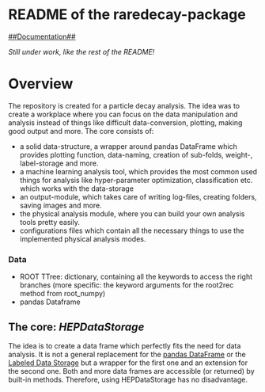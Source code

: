 # README of the raredecay-package #


[##Documentation##](http://mayou36.bitbucket.org/index.html)

*Still under work, like the rest of the README!*




# Overview #
 The repository is created for a particle decay analysis. The idea was to create a workplace where you can focus on the data manipulation and analysis instead of things like difficult data-conversion, plotting, making good output and more. The core consists of:

- a solid data-structure, a wrapper around pandas DataFrame which provides plotting function, data-naming, creation of sub-folds, weight-, label-storage and more.  
- a machine learning analysis tool, which provides the most common used things for analysis like hyper-parameter optimization, classification etc. which works with the data-storage  
- an output-module, which takes care of writing log-files, creating folders, saving images and more.  
- the physical analysis module, where you can build your own analysis tools pretty easily.  
- configurations files which contain all the necessary things to use the implemented physical analysis modes.
  
### Data ###

- ROOT TTree: dictionary, containing all the keywords to access the right branches (more specific: the keyword arguments for the root2rec method from root_numpy)
- pandas Dataframe

## The core: _HEPDataStorage_ ##
 The idea is to create a data frame which perfectly fits the need for data analysis. It is not a general replacement for the [pandas DataFrame][pandas.DataFrame] or the [Labeled Data Storage][LabeledDataStorage] but a wrapper for the first one and an extension for the second one. Both and more data frames are accessible (or returned) by built-in methods. Therefore, using HEPDataStorage has no disadvantage.

[pandas.DataFrame]: http://pandas.pydata.org/pandas-docs/stable/generated/pandas.DataFrame.html
[LabeledDataStorage]: http://yandex.github.io/rep/data.html#module-rep.data.storage
[numpy.array]: http://docs.scipy.org/doc/numpy-1.10.1/user/basics.rec.html
[rootTree]: https://root.cern.ch/doc/v606/classTTree.html